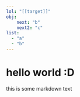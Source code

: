 ```yaml
---
lol: "[[target]]"
obj:
    next: "b"
    next2: "c"
list: 
  - "a"
  - "b"
---
```

# hello world :D

this is some markdown text